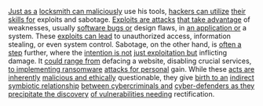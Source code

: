 
[Just as a](3/3/2/2/1/2/1/.Protagonist) [locksmith can maliciously](3/1/2/1/1/1/.Lock%20picks) use his tools, [hackers can utilize](3/1/2/.Change%20of%20Use) [their skills for](3/1/3/3/1/1/2/2/.Skills) exploits and sabotage. [Exploits are attacks](3/1/2/2/.Exploits%20&%20Sabotage) [that take advantage](2/2/1/3/2/2/.Exploitation) of weaknesses, usually [software bugs or](3/1/2/2/2/_Bug-Feature) design flaws, in [an application or](1/1/3/2/3/3/3/.Applications) a system. These [exploits can lead](3/1/2/2/.Exploits%20&%20Sabotage) to unauthorized access, information stealing, or even system control. Sabotage, on the other hand, is [often a step](3/3/2/3/3/2/1/.Contemporary%20Steps) further, where the [intention is not](3/1/1/_Intention-Product) [just exploitation but](2/2/1/3/2/2/.Exploitation) inflicting damage. It [could range from](3/3/2/3/1/1/.Basic%20Positions) defacing a website, disabling crucial services, [to implementing ransomware](3/1/2/2/2/2/1/.Encrypting%20ransomware) [attacks for personal](3/1/2/3/2/2/3/.Insider%20threats) gain. While these [acts are inherently](3/1/2/3/3/2/.Anonymous%20actions) [malicious and ethically](2/2/1/3/1/2/.Ethical) questionable, they give [birth to an](2/1/1/2/2/2/1/2/3/.Birth) [indirect symbiotic relationship](1/3/2/2/2/_Symbiotic-Parasitic%20Relationship) [between cybercriminals and](3/1/3/1/3/2/2/.Cybersecurity) [cyber-defenders as they](3/1/3/1/3/2/2/.Cybersecurity) [precipitate the discovery](2/3/1/1/1/_Discovery-Invention) [of vulnerabilities needing](3/1/2/1/3/2/1/.Device%20vulnerabilities) rectification.

